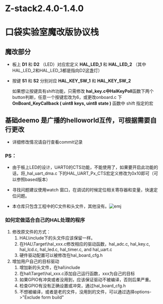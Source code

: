 # Z-stack2.4.0-1.4.0
# 口袋实验室魔改版协议栈

## 魔改部分
- 板上 **D1** 和 **D2** （LED）对应宏定义 **HAL_LED_1** 和 **HAL_LED_2** （其中HAL_LED_2和HAL_LED_3都是指向D2这盏灯）

- 按键 **S1** 和 **S2** 分别对应 **HAL_KEY_SW_1** 和 **HAL_KEY_SW_2**

    如果想让按键具有shift功能，只需修改 **hal_key.c中HalKeyPoll**函数下两个button判断，任意一个按键宏改为6，或更改onboard.c 下 **OnBoard_KeyCallback ( uint8 keys, uint8 state )** 函数中 shift 指定的宏

## 基础deemo 是广播的helloworld互传，可根据需要自行更改

- 详细修改情况请自行查看commit记录
 
### PS：
- 由于板上LED的设计，UART0的CTS功能，不能使用了，如果要开启此功能的话，将_hal_uart_dma.c 下的HAL_UART_Px_CTS宏定义修改为0x10即可（可以参照based版本）

- 寻找问题建议使用watch 窗口，在调试的时候定位相关寄存器和变量，快速定位问题。

- 本仓库只包含工程中的C文件和头文件，其他没有。![emj](https://i0.hdslb.com/bfs/vip/86ccf6d0b5480169bf80f3582fae09d7ed455c06.png@50w_50h.webp)


### 如何定做适合自己的HAL处理的程序
1. 修改原文件的方式：
    1. HAL\include下的头文件应该保留一样。
    2. 在HAL\Target\hal_xxx.c修改相应的驱动函数，hal_adc.c, hal_key.c, hal_lcd.c, hal_led.c, hal_timer.c, and hal_uart.c
    3. 硬件驱动配置可以被修改在hal_board_cfg.h
2. 增加用户自己的目标驱动
    1. 增加新的头文件，在hal\include 
    2. 在hal\Target\hal_xxx.c添加自己运行函数，xxx为自己的目标
    3. 如果GPIO有冲突或者没用到，应该保证驱动不被编译，否则后果严重。
    4. 检查GPIO有没有正确设置或冲突，通过hal_board_cfg.h
    5. 不想被编译，或者是老的文件，没用到的文件，可以通过选择options->"Exclude form build"

